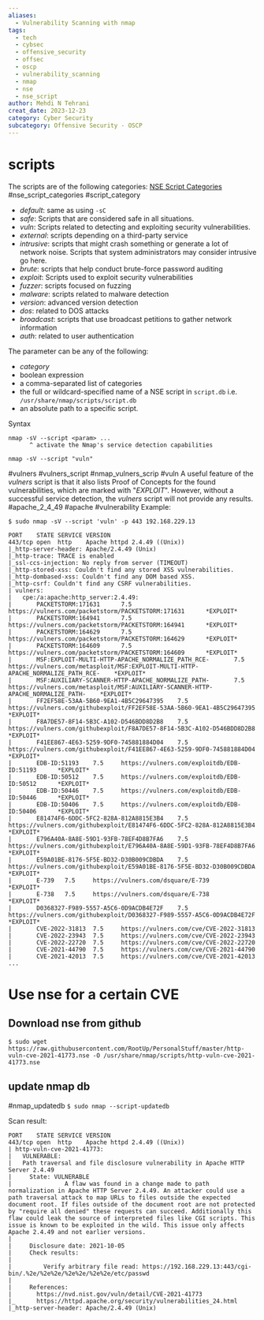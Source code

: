 ```yaml
---
aliases:
  - Vulnerability Scanning with nmap
tags:
  - tech
  - cybsec
  - offensive_security
  - offsec
  - oscp
  - vulnerability_scanning
  - nmap
  - nse
  - nse_script
author: Mehdi N Tehrani
creat_date: 2023-12-23
category: Cyber Security
subcategory: Offensive Security - OSCP
---
```


# scripts
The scripts are of the following categories:
[NSE Script Categories](https://subscription.packtpub.com/book/cloud-and-networking/9781782168317/1/ch01lvl1sec11/script-categories)
#nse_script_categories #script_category 
- *default*: same as using `-sC`
- *safe*: Scripts that are considered safe in all situations.
- *vuln*: Scripts related to detecting and exploiting security vulnerabilities.
- *external*: scripts depending on a third-party service
- *intrusive*: scripts that might crash something or generate a lot of network noise. Scripts that system administrators may consider intrusive go here.
- *brute*: scripts that help conduct brute-force password auditing
- *exploit*: Scripts used to exploit security vulnerabilities
- *fuzzer*: scripts focused on fuzzing
- *malware*: scripts related to malware detection
- *version*: advanced version detection
- *dos*: related to DOS attacks
- *broadcast*: scripts that use broadcast petitions to gather network information
- *auth*: related to user authentication


The parameter can be any of the following:
- *category*
- boolean expression
- a comma-separated list of categories
- the full or wildcard-specified name of a NSE script in `script.db` i.e. `/usr/share/nmap/scripts/script.db`
- an absolute path to a specific script.

Syntax
```
nmap -sV --script <param> ...
      ^ activate the Nmap's service detection capabilities

nmap -sV --script "vuln" 
```

#vulners #vulners_script #nmap_vulners_scrip #vuln 
A useful feature of the *vulners* script is that it also lists Proof of Concepts for the found vulnerabilities, which are marked with "*EXPLOIT*". However, without a successful service detection, the *vulners* script will not provide any results.
#apache_2_4_49 #apache #vulnerability 
Example:
```
$ sudo nmap -sV --script 'vuln' -p 443 192.168.229.13

PORT    STATE SERVICE VERSION
443/tcp open  http    Apache httpd 2.4.49 ((Unix))
|_http-server-header: Apache/2.4.49 (Unix)
|_http-trace: TRACE is enabled
|_ssl-ccs-injection: No reply from server (TIMEOUT)
|_http-stored-xss: Couldn't find any stored XSS vulnerabilities.
|_http-dombased-xss: Couldn't find any DOM based XSS.
|_http-csrf: Couldn't find any CSRF vulnerabilities.
| vulners: 
|   cpe:/a:apache:http_server:2.4.49: 
|       PACKETSTORM:171631      7.5     https://vulners.com/packetstorm/PACKETSTORM:171631      *EXPLOIT*
|       PACKETSTORM:164941      7.5     https://vulners.com/packetstorm/PACKETSTORM:164941      *EXPLOIT*
|       PACKETSTORM:164629      7.5     https://vulners.com/packetstorm/PACKETSTORM:164629      *EXPLOIT*
|       PACKETSTORM:164609      7.5     https://vulners.com/packetstorm/PACKETSTORM:164609      *EXPLOIT*
|       MSF:EXPLOIT-MULTI-HTTP-APACHE_NORMALIZE_PATH_RCE-       7.5     https://vulners.com/metasploit/MSF:EXPLOIT-MULTI-HTTP-APACHE_NORMALIZE_PATH_RCE-    *EXPLOIT*
|       MSF:AUXILIARY-SCANNER-HTTP-APACHE_NORMALIZE_PATH-       7.5     https://vulners.com/metasploit/MSF:AUXILIARY-SCANNER-HTTP-APACHE_NORMALIZE_PATH-    *EXPLOIT*
|       FF2EF58E-53AA-5B60-9EA1-4B5C29647395    7.5     https://vulners.com/githubexploit/FF2EF58E-53AA-5B60-9EA1-4B5C29647395  *EXPLOIT*
|       F8A7DE57-8F14-5B3C-A102-D546BDD8D2B8    7.5     https://vulners.com/githubexploit/F8A7DE57-8F14-5B3C-A102-D546BDD8D2B8  *EXPLOIT*
|       F41EE867-4E63-5259-9DF0-745881884D04    7.5     https://vulners.com/githubexploit/F41EE867-4E63-5259-9DF0-745881884D04  *EXPLOIT*
|       EDB-ID:51193    7.5     https://vulners.com/exploitdb/EDB-ID:51193      *EXPLOIT*
|       EDB-ID:50512    7.5     https://vulners.com/exploitdb/EDB-ID:50512      *EXPLOIT*
|       EDB-ID:50446    7.5     https://vulners.com/exploitdb/EDB-ID:50446      *EXPLOIT*
|       EDB-ID:50406    7.5     https://vulners.com/exploitdb/EDB-ID:50406      *EXPLOIT*
|       E81474F6-6DDC-5FC2-828A-812A8815E3B4    7.5     https://vulners.com/githubexploit/E81474F6-6DDC-5FC2-828A-812A8815E3B4  *EXPLOIT*
|       E796A40A-8A8E-59D1-93FB-78EF4D8B7FA6    7.5     https://vulners.com/githubexploit/E796A40A-8A8E-59D1-93FB-78EF4D8B7FA6  *EXPLOIT*
|       E59A01BE-8176-5F5E-BD32-D30B009CDBDA    7.5     https://vulners.com/githubexploit/E59A01BE-8176-5F5E-BD32-D30B009CDBDA  *EXPLOIT*
|       E-739   7.5     https://vulners.com/dsquare/E-739       *EXPLOIT*
|       E-738   7.5     https://vulners.com/dsquare/E-738       *EXPLOIT*
|       D0368327-F989-5557-A5C6-0D9ACDB4E72F    7.5     https://vulners.com/githubexploit/D0368327-F989-5557-A5C6-0D9ACDB4E72F  *EXPLOIT*
|       CVE-2022-31813  7.5     https://vulners.com/cve/CVE-2022-31813
|       CVE-2022-23943  7.5     https://vulners.com/cve/CVE-2022-23943
|       CVE-2022-22720  7.5     https://vulners.com/cve/CVE-2022-22720
|       CVE-2021-44790  7.5     https://vulners.com/cve/CVE-2021-44790
|       CVE-2021-42013  7.5     https://vulners.com/cve/CVE-2021-42013
...
```



# Use nse for a certain CVE
## Download nse from github
`$ sudo wget https://raw.githubusercontent.com/RootUp/PersonalStuff/master/http-vuln-cve-2021-41773.nse -O /usr/share/nmap/scripts/http-vuln-cve-2021-41773.nse`
## update nmap db
#nmap_updatedb
`$ sudo nmap --script-updatedb`

Scan result:
```
PORT    STATE SERVICE VERSION
443/tcp open  http    Apache httpd 2.4.49 ((Unix))
| http-vuln-cve-2021-41773: 
|   VULNERABLE:
|   Path traversal and file disclosure vulnerability in Apache HTTP Server 2.4.49
|     State: VULNERABLE
|               A flaw was found in a change made to path normalization in Apache HTTP Server 2.4.49. An attacker could use a path traversal attack to map URLs to files outside the expected document root. If files outside of the document root are not protected by "require all denied" these requests can succeed. Additionally this flaw could leak the source of interpreted files like CGI scripts. This issue is known to be exploited in the wild. This issue only affects Apache 2.4.49 and not earlier versions.
|           
|     Disclosure date: 2021-10-05
|     Check results:
|       
|         Verify arbitrary file read: https://192.168.229.13:443/cgi-bin/.%2e/%2e%2e/%2e%2e/%2e%2e/etc/passwd
|       
|     References:
|       https://nvd.nist.gov/vuln/detail/CVE-2021-41773
|_      https://httpd.apache.org/security/vulnerabilities_24.html
|_http-server-header: Apache/2.4.49 (Unix)
```
